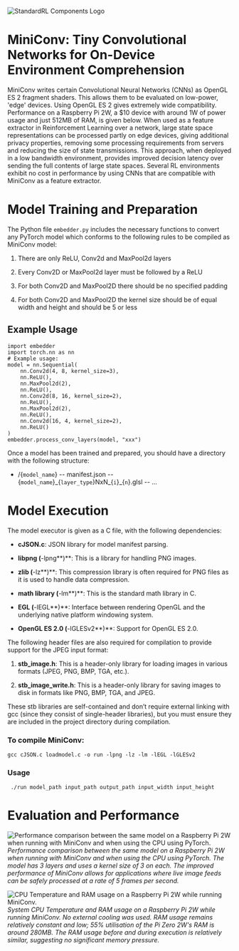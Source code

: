 ![StandardRL Components Logo](https://assets.standardrl.com/general/components/icon-full.png)
# MiniConv: Tiny Convolutional Networks for On-Device Environment Comprehension

MiniConv writes certain Convolutional Neural Networks (CNNs) as OpenGL ES 2 fragment shaders. This allows them to be evaluated on low-power, 'edge' devices. Using OpenGL ES 2 gives extremely wide compatibility. Performance on a Raspberry Pi 2W, a $10 device with around 1W of power usage and just 512MB of RAM, is given below. When used as a feature extractor in Reinforcement Learning over a network, large state space representations can be processed partly on edge devices, giving additional privacy properties, removing some processing requirements from servers and reducing the size of state transmissions. This approach, when deployed in a low bandwidth environment, provides improved decision latency over sending the full contents of large state spaces. Several RL environments exhibit no cost in performance by using CNNs that are compatible with MiniConv as a feature extractor.

# Model Training and Preparation

The Python file `embedder.py` includes the necessary functions to convert any PyTorch model which conforms to the following rules to be compiled as MiniConv model:

1. There are only ReLU, Conv2d and MaxPool2d layers

2. Every Conv2D or MaxPool2d layer must be followed by a ReLU

3. For both Conv2D and MaxPool2D there should be no specified padding

4. For both Conv2D and MaxPool2D the kernel size should be of equal width and height and should be 5 or less


## Example Usage

    import embedder
    import torch.nn as nn
    # Example usage:
    model = nn.Sequential(
        nn.Conv2d(4, 8, kernel_size=3),
        nn.ReLU(),
        nn.MaxPool2d(2),
        nn.ReLU(),
        nn.Conv2d(8, 16, kernel_size=2),
        nn.ReLU(),
        nn.MaxPool2d(2),
        nn.ReLU(),
        nn.Conv2d(16, 4, kernel_size=2),
        nn.ReLU()
    )
    embedder.process_conv_layers(model, "xxx")

    

Once a model has been trained and prepared, you should have a directory with the following structure:

- /{`model_name`}
-- manifest.json
-- {`model_name`}_{`layer_type`}NxN\_{`i`}\_{`n`}.glsl
-- ...

# Model Execution


The model executor is given as a C file, with the following dependencies:

- **cJSON.c**: JSON library for model manifest parsing.

- **libpng (**-lpng**)**: This is a library for handling PNG images.

- **zlib (**-lz**)**: This compression library is often required for PNG files as it is used to handle data compression.

- **math library (**-lm**)**: This is the standard math library in C.

- **EGL (**-lEGL**)**: Interface between rendering OpenGL and the underlying native platform windowing system.

- **OpenGL ES 2.0 (**-lGLESv2**)**: Support for OpenGL ES 2.0.

The following header files are also required for compilation to provide support for the JPEG input format:
1. **stb_image.h**: This is a header-only library for loading images in various formats (JPEG, PNG, BMP, TGA, etc.).

2. **stb_image_write.h**: This is a header-only library for saving images to disk in formats like PNG, BMP, TGA, and JPEG.

These stb libraries are self-contained and don’t require external linking with gcc (since they consist of single-header libraries), but you must ensure they are included in the project directory during compilation.

### To compile MiniConv:

`gcc cJSON.c loadmodel.c -o run -lpng -lz -lm -lEGL -lGLESv2`

### Usage
` ./run model_path input_path output_path input_width input_height`

# Evaluation and Performance
![Performance comparison between the same model on a Raspberry Pi 2W when running with MiniConv and when using the CPU using PyTorch.](https://assets.standardrl.com/general/components/miniconv/comparecpuandminiconv.png?)
*Performance comparison between the same model on a Raspberry Pi 2W when running with MiniConv and when using the CPU using PyTorch. The model has 3 layers and uses a kernel size of 3 on each. The improved performance of MiniConv allows for applications where live image feeds can be safely processed at a rate of 5 frames per second.*

![CPU Temperature and RAM usage on a Raspberry Pi 2W while running MiniConv.](https://assets.standardrl.com/general/components/miniconv/RAMandCPUTemp.png)
*System CPU Temperature and RAM usage on a Raspberry Pi 2W while running MiniConv. No external cooling was used. RAM usage remains relatively constant and low; 55% utilisation of the Pi Zero 2W's RAM is around 280MB. The RAM usage before and during execution is relatively similar, suggesting no significant memory pressure.*
